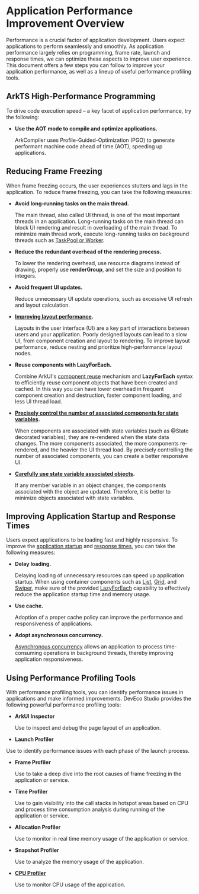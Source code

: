 # Application Performance Improvement Overview

Performance is a crucial factor of application development. Users expect applications to perform seamlessly and smoothly. As application performance largely relies on programming, frame rate, launch and response times, we can optimize these aspects to improve user experience. This document offers a few steps you can follow to improve your application performance, as well as a lineup of useful performance profiling tools.

## ArkTS High-Performance Programming

To drive code execution speed – a key facet of application performance, try the following: 
- **Use the AOT mode to compile and optimize applications.**
  
    ArkCompiler uses Profile-Guided-Optimization (PGO) to generate performant machine code ahead of time (AOT), speeding up applications.
## Reducing Frame Freezing

When frame freezing occurs, the user experiences stutters and lags in the application. To reduce frame freezing, you can take the following measures:

- **Avoid long-running tasks on the main thread.**
  
  The main thread, also called UI thread, is one of the most important threads in an application. Long-running tasks on the main thread can block UI rendering and result in overloading of the main thread. To minimize main thread work, execute long-running tasks on background threads such as [TaskPool or Worker](../arkts-utils/taskpool-vs-worker.md).
  
- **Reduce the redundant overhead of the rendering process.**
  
  To lower the rendering overhead, use resource diagrams instead of drawing, properly use **renderGroup**, and set the size and position to integers.
  
- **Avoid frequent UI updates.**
  
  Reduce unnecessary UI update operations, such as excessive UI refresh and layout calculation.
  
- **[Improving layout performance](reduce-view-nesting-levels.md).**
  
  Layouts in the user interface (UI) are a key part of interactions between users and your application. Poorly designed layouts can lead to a slow UI, from component creation and layout to rendering. To improve layout performance, reduce nesting and prioritize high-performance layout nodes.
  
- **Reuse components with LazyForEach.**
  
  Combine ArkUI's [component reuse](component-recycle.md) mechanism and **LazyForEach** syntax to efficiently reuse component objects that have been created and cached. In this way you can have lower overhead in frequent component creation and destruction, faster component loading, and less UI thread load.
  
- **[Precisely control the number of associated components for state variables](precisely-control-render-scope.md).**
  
  When components are associated with state variables (such as @State decorated variables), they are re-rendered when the state data changes. The more components associated, the more components re-rendered, and the heavier the UI thread load. By precisely controlling the number of associated components, you can create a better responsive UI.
  
- **[Carefully use state variable associated objects](proper_state_management.md).**
  
  If any member variable in an object changes, the components associated with the object are updated. Therefore, it is better to minimize objects associated with state variables.
## Improving Application Startup and Response Times

Users expect applications to be loading fast and highly responsive. To improve the [application startup](improve-application-cold-start-speed.md) and [response times](improve-application-response.md), you can take the following measures:

- **Delay loading.**
  
  Delaying loading of unnecessary resources can speed up application startup. When using container components such as [List](../reference/arkui-ts/ts-container-list.md), [Grid](../reference/arkui-ts/ts-container-grid.md), and [Swiper](../reference/arkui-ts/ts-container-swiper.md), make sure of the provided [LazyForEach](../quick-start/arkts-rendering-control-lazyforeach.md) capability to effectively reduce the application startup time and memory usage.
  
- **Use cache.**
  
  Adoption of a proper cache policy can improve the performance and responsiveness of applications.
  
- **Adopt asynchronous concurrency.**
  
  [Asynchronous concurrency](../arkts-utils/async-concurrency-overview.md) allows an application to process time-consuming operations in background threads, thereby improving application responsiveness.

## Using Performance Profiling Tools

With performance profiling tools, you can identify performance issues in applications and make informed improvements. DevEco Studio provides the following powerful performance profiling tools:

- **ArkUI Inspector**
  
  Use to inspect and debug the page layout of an application.
  
- **Launch Profiler**
  

Use to identify performance issues with each phase of the launch process.

- **Frame Profiler**
  
  Use to take a deep dive into the root causes of frame freezing in the application or service.
  
- **Time Profiler**
  
  Use to gain visibility into the call stacks in hotspot areas based on CPU and process time consumption analysis during running of the application or service.
  
- **Allocation Profiler**
  
  Use to monitor in real time memory usage of the application or service.
  
- **Snapshot Profiler**
  
  Use to analyze the memory usage of the application.
  
- **[CPU Profiler](application-performance-analysis.md)**
  
  Use to monitor CPU usage of the application.

 <!--no_check--> 